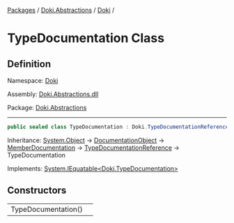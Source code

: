 [Packages](../../README.md) / [Doki.Abstractions](../README.md) / [Doki](README.md) / 

# TypeDocumentation Class

## Definition

Namespace: [Doki](README.md)

Assembly: [Doki.Abstractions.dll](../README.md)

Package: [Doki.Abstractions](https://www.nuget.org/packages/Doki.Abstractions)

---

```csharp
public sealed class TypeDocumentation : Doki.TypeDocumentationReference, System.IEquatable<Doki.TypeDocumentation>
```

Inheritance: [System.Object](https://learn.microsoft.com/en-us/dotnet/api/System.Object) → [DocumentationObject](Doki.DocumentationObject.md) → [MemberDocumentation](Doki.MemberDocumentation.md) → [TypeDocumentationReference](Doki.TypeDocumentationReference.md) → TypeDocumentation

Implements: [System.IEquatable&lt;Doki.TypeDocumentation&gt;](https://learn.microsoft.com/en-us/dotnet/api/System.IEquatable&lt;Doki.TypeDocumentation&gt;)

## Constructors

|   |   |
|---|---|
|TypeDocumentation()||


